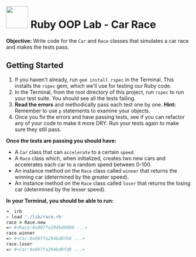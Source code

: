 # <img src="https://cloud.githubusercontent.com/assets/7833470/10899314/63829980-8188-11e5-8cdd-4ded5bcb6e36.png" height="60"> Ruby OOP Lab - Car Race

**Objective:** Write code for the `Car` and `Race` classes that simulates a car race and makes the tests pass.

## Getting Started

<!--1. Fork this repo, and clone it into your `develop` folder on your local machine. -->
1. If you haven't already, run `gem install rspec` in the Terminal. This installs the `rspec` gem, which we'll use for testing our Ruby code.
2. In the Terminal, from the root directory of this project, run `rspec` to run your test suite. You should see all the tests failing.
3. **Read the errors** and methodically pass each test one by one. **Hint:** Remember to use `p` statements to examine your objects.
4. Once you fix the errors and have passing tests, see if you can refactor any of your code to make it more DRY. Run your tests again to make sure they still pass.

**Once the tests are passing you should have:**

* A `Car` class that can `accelerate` to a certain `speed`.
* A `Race` class which, when initialized, creates two new cars and accelerates each car to a random speed between 0-100.
* An instance method on the `Race` class called `winner` that returns the winning car (determined by the greater speed).
* An instance method on the `Race` class called `loser` that returns the losing car (determined by the lesser speed).

**In your Terminal, you should be able to run:**

```zsh
➜  irb
> load './lib/race.rb'
race = Race.new
=> #<Race:0x007fa294bd9000 ...>
race.winner
=> #<Car:0x007fa294bd8fb0 ...>
race.loser
=> #<Car:0x007fa294bd8fd8 ...>
```

<!--
## Submission

* As you make code changes, frequently commit and push to GitHub.
* Once you've finished the assignment and pushed your work to GitHub, make a pull request from your fork to the original repo.
-->
